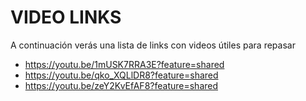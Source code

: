 # VIDEO LINKS
A continuación verás una lista de links con videos útiles para repasar
- https://youtu.be/1mUSK7RRA3E?feature=shared
- https://youtu.be/qko_XQLlDR8?feature=shared
- https://youtu.be/zeY2KvEfAF8?feature=shared
